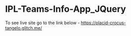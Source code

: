 # IPL-Teams-Info-App_JQuery
To see live site go to the link below -
https://placid-crocus-tangelo.glitch.me/

